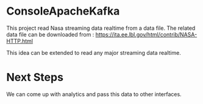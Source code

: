 # ConsoleApacheKafka

This project read Nasa streaming data realtime from a data file. The related data file can be downloaded from : https://ita.ee.lbl.gov/html/contrib/NASA-HTTP.html

This idea can be extended to read any major streaming data realtime.

# Next Steps

We can come up with analytics and pass this data to other interfaces.
